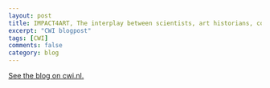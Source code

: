 ```yaml
---
layout: post
title: IMPACT4ART, The interplay between scientists, art historians, conservators and the general public
excerpt: "CWI blogpost"
tags: [CWI]
comments: false
category: blog
---
```


[See the blog on cwi.nl.](https://www.cwi.nl/news/blogs/impact4art-the-interplay-between-scientists-art-historians-conservators-and-the-general-public)

